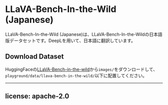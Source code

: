 # LLaVA-Bench-In-the-Wild (Japanese)
LLaVA-Bench-In-the-Wild (Japanese)は、LLaVA-Bench-In-the-Wildの日本語版データセットです。DeepLを用いて、日本語に翻訳しています。

## Download Dataset
HuggingFaceの[LLaVA-Bench-in-the-wild](https://huggingface.co/datasets/liuhaotian/llava-bench-in-the-wild)から`images/`をダウンロードして、`playground/data/llava-bench-in-the-wild/`以下に配置してください。

---
license: apache-2.0
---
